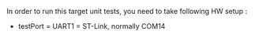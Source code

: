 In order to run this target unit tests, you need to take following HW setup :
* testPort = UART1 = ST-Link, normally COM14

